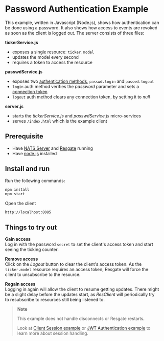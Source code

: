 # Password Authentication Example

This example, written in Javascript (Node.js), shows how authentication can be done using a password. It also shows how access to events are revoked as soon as the client is logged out. The server consists of three files:

**tickerService.js**
* exposes a single resource: `ticker.model`
* updates the model every second
* requires a token to access the resource

**passwdService.js**
* exposes two [authentication methods](../../docs/res-service-protocol.md#auth-request), `passwd.login` and `passwd.logout`
* `login` auth method verifies the *password* parameter and sets a [connection token](docs/res-service-protocol.md#connection-token-event)
* `logout` auth method clears any connection token, by setting it to *null*

**server.js**
* starts the *tickerService.js* and *passwdService.js* micro-services
* serves `/index.html` which is the example client

## Prerequisite

* Have [NATS Server](https://nats.io/download/nats-io/gnatsd/) and [Resgate](https://github.com/jirenius/resgate) running
* Have [node.js](https://nodejs.org/en/download/) installed

## Install and run

Run the following commands:
```bash
npm install
npm start
```
Open the client
```
http://localhost:8085
```

## Things to try out

**Gain access**  
Log in with the password `secret` to set the client's access token and start seeing the ticking counter.

**Remove access**  
Click on the *Logout* button to clear the client's access token. As the `ticker.model` resource requires an access token, Resgate will force the client to unsubscribe to the resource.

**Regain access**  
Logging in again will allow the client to resume getting updates. There might be a slight delay before the updates start, as *ResClient* will periodically try to resubscribe to resources still being listened to.

> **Note**
>
> This example does not handle disconnects or Resgate restarts.
>
> Look at [Client Session example](../client-session/) or [JWT Authentication example](../jwt-authentication/) to learn more about session handling.

